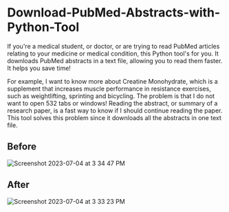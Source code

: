 # Download-PubMed-Abstracts-with-Python-Tool

If you're a medical student, or doctor, or are trying to read PubMed articles relating to your medicine or medical condition, this Python tool's for you. It downloads PubMed abstracts in a text file, allowing you to read them faster. It helps you save time!

For example, I want to know more about Creatine Monohydrate, which is a supplement that increases muscle performance in resistance exercises, such as weightlifting, sprinting and bicycling. The problem is that I do not want to open 532 tabs or windows! Reading the abstract, or summary of a research paper, is a fast way to know if I should continue reading the paper. This tool solves this problem since it downloads all the abstracts in one text file. 

## Before
![Screenshot 2023-07-04 at 3 34 47 PM](https://github.com/cheung0/Download-PubMed-Abstracts-with-Python-Tool/assets/56772737/97a9c25c-4328-48a4-b3a3-979019934424)

## After
![Screenshot 2023-07-04 at 3 33 23 PM](https://github.com/cheung0/Download-PubMed-Abstracts-with-Python-Tool/assets/56772737/dade36b7-ff0e-4199-bb35-1dabbd0c3e8c)
